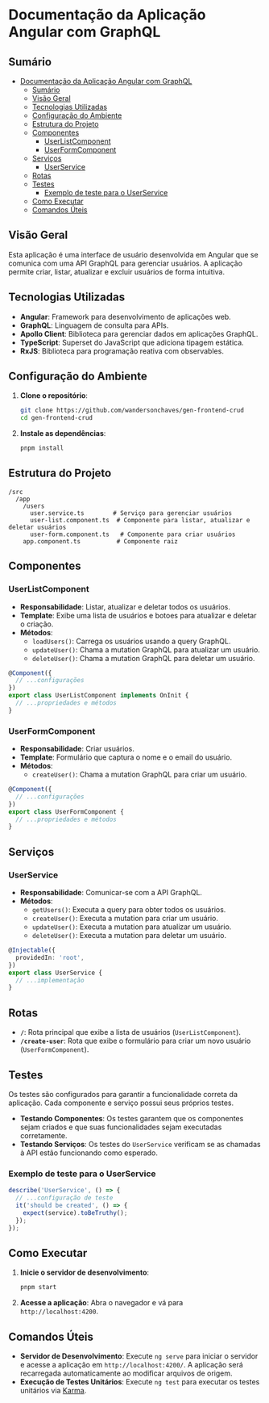 # Documentação da Aplicação Angular com GraphQL

## Sumário

- [Documentação da Aplicação Angular com GraphQL](#documentação-da-aplicação-angular-com-graphql)
  - [Sumário](#sumário)
  - [Visão Geral](#visão-geral)
  - [Tecnologias Utilizadas](#tecnologias-utilizadas)
  - [Configuração do Ambiente](#configuração-do-ambiente)
  - [Estrutura do Projeto](#estrutura-do-projeto)
  - [Componentes](#componentes)
    - [UserListComponent](#userlistcomponent)
    - [UserFormComponent](#userformcomponent)
  - [Serviços](#serviços)
    - [UserService](#userservice)
  - [Rotas](#rotas)
  - [Testes](#testes)
    - [Exemplo de teste para o UserService](#exemplo-de-teste-para-o-userservice)
  - [Como Executar](#como-executar)
  - [Comandos Úteis](#comandos-úteis)

## Visão Geral

Esta aplicação é uma interface de usuário desenvolvida em Angular que se comunica com uma API GraphQL para gerenciar usuários. A aplicação permite criar, listar, atualizar e excluir usuários de forma intuitiva.

## Tecnologias Utilizadas

- **Angular**: Framework para desenvolvimento de aplicações web.
- **GraphQL**: Linguagem de consulta para APIs.
- **Apollo Client**: Biblioteca para gerenciar dados em aplicações GraphQL.
- **TypeScript**: Superset do JavaScript que adiciona tipagem estática.
- **RxJS**: Biblioteca para programação reativa com observables.

## Configuração do Ambiente

1. **Clone o repositório**:
   ```bash
   git clone https://github.com/wandersonchaves/gen-frontend-crud
   cd gen-frontend-crud
   ```
2. **Instale as dependências**:
   ```bash
   pnpm install
   ```

## Estrutura do Projeto

```
/src
  /app
    /users
      user.service.ts        # Serviço para gerenciar usuários
      user-list.component.ts  # Componente para listar, atualizar e deletar usuários
      user-form.component.ts   # Componente para criar usuários
    app.component.ts          # Componente raiz
```

## Componentes

### UserListComponent

- **Responsabilidade**: Listar, atualizar e deletar todos os usuários.
- **Template**: Exibe uma lista de usuários e botoes para atualizar e deletar o criação.
- **Métodos**:
  - `loadUsers()`: Carrega os usuários usando a query GraphQL.
  - `updateUser()`: Chama a mutation GraphQL para atualizar um usuário.
  - `deleteUser()`: Chama a mutation GraphQL para deletar um usuário.



```typescript
@Component({
  // ...configurações
})
export class UserListComponent implements OnInit {
  // ...propriedades e métodos
}
```

### UserFormComponent

- **Responsabilidade**: Criar usuários.
- **Template**: Formulário que captura o nome e o email do usuário.
- **Métodos**:
  - `createUser()`: Chama a mutation GraphQL para criar um usuário.

```typescript
@Component({
  // ...configurações
})
export class UserFormComponent {
  // ...propriedades e métodos
}
```

## Serviços

### UserService

- **Responsabilidade**: Comunicar-se com a API GraphQL.
- **Métodos**:
  - `getUsers()`: Executa a query para obter todos os usuários.
  - `createUser()`: Executa a mutation para criar um usuário.
  - `updateUser()`: Executa a mutation para atualizar um usuário.
  - `deleteUser()`: Executa a mutation para deletar um usuário.

```typescript
@Injectable({
  providedIn: 'root',
})
export class UserService {
  // ...implementação
}
```

## Rotas

- **`/`**: Rota principal que exibe a lista de usuários (`UserListComponent`).
- **`/create-user`**: Rota que exibe o formulário para criar um novo usuário (`UserFormComponent`).

## Testes

Os testes são configurados para garantir a funcionalidade correta da aplicação. Cada componente e serviço possui seus próprios testes.

- **Testando Componentes**: Os testes garantem que os componentes sejam criados e que suas funcionalidades sejam executadas corretamente.
- **Testando Serviços**: Os testes do `UserService` verificam se as chamadas à API estão funcionando como esperado.

### Exemplo de teste para o UserService

```typescript
describe('UserService', () => {
  // ...configuração de teste
  it('should be created', () => {
    expect(service).toBeTruthy();
  });
});
```

## Como Executar

1. **Inicie o servidor de desenvolvimento**:
   ```bash
   pnpm start
   ```
2. **Acesse a aplicação**:
   Abra o navegador e vá para `http://localhost:4200`.

## Comandos Úteis

- **Servidor de Desenvolvimento**: Execute `ng serve` para iniciar o servidor e acesse a aplicação em `http://localhost:4200/`. A aplicação será recarregada automaticamente ao modificar arquivos de origem.
- **Execução de Testes Unitários**: Execute `ng test` para executar os testes unitários via [Karma](https://karma-runner.github.io).
